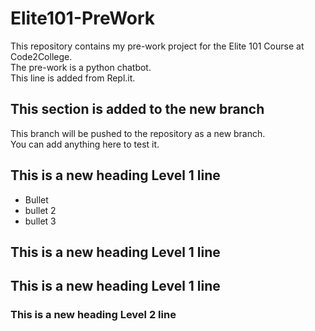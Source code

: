# Elite101-PreWork
This repository contains my pre-work project for the Elite 101 Course at Code2College.<br/>
The pre-work is a python chatbot.<br/>
This line is added from Repl.it.<br/>

## This section is added to the new branch
This branch will be pushed to the repository as a new branch.<br/>
You can add anything here to test it.

## This is a new heading Level 1 line
- Bullet 
- bullet 2
- bullet 3

## This is a new heading Level 1 line

## This is a new heading Level 1 line

### This is a new heading Level 2 line
